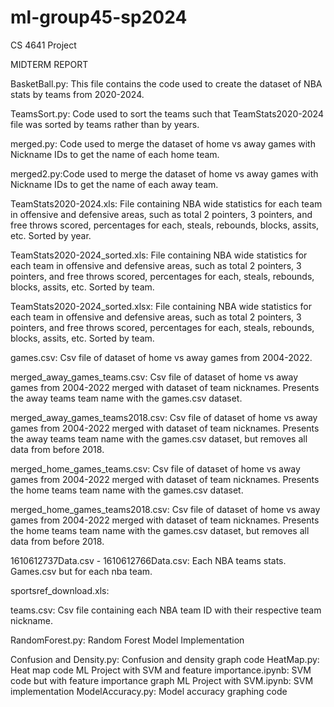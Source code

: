 # ml-group45-sp2024
CS 4641 Project 

MIDTERM REPORT

BasketBall.py: This file contains the code used to create the dataset of NBA stats by teams from 2020-2024.

TeamsSort.py: Code used to sort the teams such that TeamStats2020-2024 file was sorted by teams rather than by years.

merged.py: Code used to merge the dataset of home vs away games with Nickname IDs to get the name of each home team.

merged2.py:Code used to merge the dataset of home vs away games with Nickname IDs to get the name of each away team.

TeamStats2020-2024.xls: File containing NBA wide statistics for each team in offensive and defensive areas, such as total 2 pointers, 3 pointers, and free throws scored, percentages for each, steals, rebounds, blocks, assits, etc. Sorted by year.

TeamStats2020-2024_sorted.xls: File containing NBA wide statistics for each team in offensive and defensive areas, such as total 2 pointers, 3 pointers, and free throws scored, percentages for each, steals, rebounds, blocks, assits, etc. Sorted by team.

TeamStats2020-2024_sorted.xlsx: File containing NBA wide statistics for each team in offensive and defensive areas, such as total 2 pointers, 3 pointers, and free throws scored, percentages for each, steals, rebounds, blocks, assits, etc. Sorted by team.

games.csv: Csv file of dataset of home vs away games from 2004-2022.

merged_away_games_teams.csv: Csv file of dataset of home vs away games from 2004-2022 merged with dataset of team nicknames. Presents the away teams team name with the games.csv dataset.

merged_away_games_teams2018.csv: Csv file of dataset of home vs away games from 2004-2022 merged with dataset of team nicknames. Presents the away teams team name with the games.csv dataset, but removes all data from before 2018.

merged_home_games_teams.csv: Csv file of dataset of home vs away games from 2004-2022 merged with dataset of team nicknames. Presents the home teams team name with the games.csv dataset.

merged_home_games_teams2018.csv: Csv file of dataset of home vs away games from 2004-2022 merged with dataset of team nicknames. Presents the home teams team name with the games.csv dataset, but removes all data from before 2018.

1610612737Data.csv - 1610612766Data.csv: Each NBA teams stats. Games.csv but for each nba team.

sportsref_download.xls:

teams.csv: Csv file containing each NBA team ID with their respective team nickname.

RandomForest.py: Random Forest Model Implementation

Confusion and Density.py: Confusion and density graph code
HeatMap.py: Heat map code
ML Project with SVM and feature importance.ipynb: SVM code but with feature importance graph
ML Project with SVM.ipynb: SVM implementation
ModelAccuracy.py: Model accuracy graphing code


